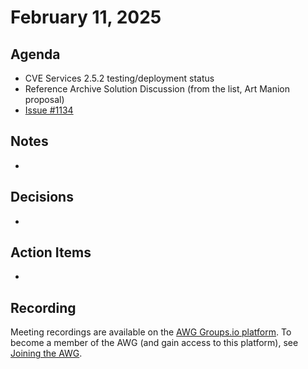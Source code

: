 # February 11, 2025

## Agenda

* CVE Services 2.5.2 testing/deployment status
* Reference Archive Solution Discussion (from the list, Art Manion proposal)
* [Issue #1134](https://github.com/CVEProject/cve-services/issues/1334#issuecomment-2648228449)

## Notes

*

## Decisions

*

## Action Items

*

## Recording

Meeting recordings are available on the [AWG Groups.io platform](https://cve-cwe-programs.groups.io/g/AWG/files/MeetingRecordings).
To become a member of the AWG (and gain access to this platform), see [Joining the AWG](https://github.com/CVEProject/automation-working-group?tab=readme-ov-file#joining-the-awg).
